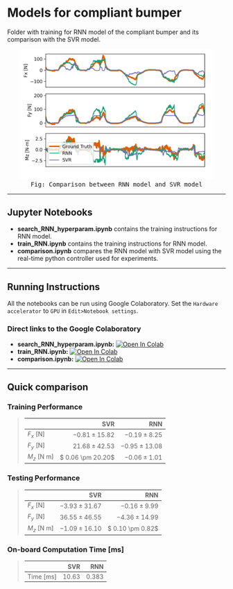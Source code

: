# Models for compliant bumper

Folder with training for RNN model of the compliant bumper and its comparison with the SVR model.


<p align="center">
<img src="comparison.png" width="450"><br>
<tt>Fig: Comparison between RNN model and SVR model</tt>
</p>

-------------

## Jupyter Notebooks
- **search_RNN_hyperparam.ipynb** contains the training instructions for RNN model.
- **train_RNN.ipynb** contains the training instructions for RNN model.
- **comparison.ipynb** compares the RNN model with SVR model using the real-time python controller used for experiments.

-------------

## Running Instructions
All the notebooks can be run using Google Colaboratory. Set the `Hardware accelerator` to `GPU` in `Edit>Notebook settings`.


### Direct links to the Google Colaboratory
- **search_RNN_hyperparam.ipynb:** [![Open In Colab](https://colab.research.google.com/assets/colab-badge.svg)](https://colab.research.google.com/github/epfl-lasa/sliding-ds-control/blob/main/compliant_bumper/rnn_training/search_RNN_hyperparam.ipynb)
- **train_RNN.ipynb:** [![Open In Colab](https://colab.research.google.com/assets/colab-badge.svg)](https://colab.research.google.com/github/epfl-lasa/sliding-ds-control/blob/main/compliant_bumper/rnn_training/train_RNN.ipynb)
- **comparison.ipynb:** [![Open In Colab](https://colab.research.google.com/assets/colab-badge.svg)](https://colab.research.google.com/github/epfl-lasa/sliding-ds-control/blob/main/compliant_bumper/rnn_training/comparison.ipynb)

-------------

## Quick comparison

### Training Performance
> |             |SVR                |RNN                |
> |-------------|------------------:|------------------:|
> | $F_x$ [N]   | $-0.81 \pm 15.82$ | $-0.19 \pm  8.25$ |
> | $F_y$ [N]   | $21.68 \pm 42.53$ | $-0.95 \pm 13.08$ |
> | $M_z$ [N m] | $ 0.06 \pm 20.20$ | $-0.06 \pm  1.01$ |


### Testing Performance
> |             |SVR                |RNN                |
> |-------------|------------------:|------------------:|
> | $F_x$ [N]   | $-3.93 \pm 31.67$ | $-0.16 \pm  9.99$ |
> | $F_y$ [N]   | $36.55 \pm 46.55$ | $-4.36 \pm 14.99$ |
> | $M_z$ [N m] | $-1.09 \pm 16.10$ | $ 0.10 \pm  0.82$ |

### On-board Computation Time [ms]
> |             |SVR      |RNN      |
> |-------------|--------:|--------:|
> | Time [ms]   | $10.63$ | $0.383$ |
